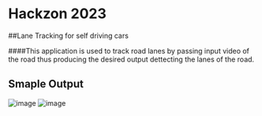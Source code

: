 # Hackzon 2023
##Lane Tracking for self driving cars

####This application is used to track road lanes by passing input video of the road thus producing the desired output dettecting the lanes of the road.

## Smaple Output

![image](https://user-images.githubusercontent.com/113986649/213741244-0c6d0cc5-aec8-4326-befa-afc9ed222e23.png)
![image](https://user-images.githubusercontent.com/113986649/213741617-9496a7c4-94e7-42ec-8a59-b0c558219080.png)
